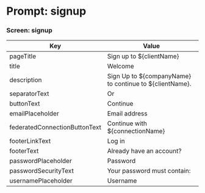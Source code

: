 # Prompt: signup

### Screen: signup
|Key|Value|
|----------|----------|
|pageTitle|Sign up to ${clientName}|
|title|Welcome|
|description|Sign Up to ${companyName} to continue to ${clientName}.|
|separatorText|Or|
|buttonText|Continue|
|emailPlaceholder|Email address|
|federatedConnectionButtonText|Continue with ${connectionName}|
|footerLinkText|Log in|
|footerText|Already have an account?|
|passwordPlaceholder|Password|
|passwordSecurityText|Your password must contain:|
|usernamePlaceholder|Username|

